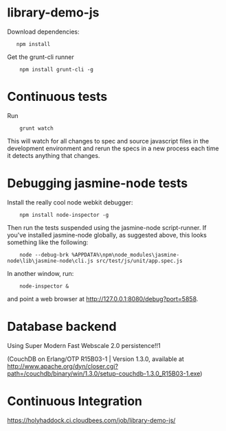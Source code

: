 library-demo-js
===============

Download dependencies:
```
   npm install
```
Get the grunt-cli runner
```
	npm install grunt-cli -g
```

Continuous tests
================
Run
```
	grunt watch
```
This will watch for all changes to spec and source javascript files in the development environment and rerun the specs in a new process each time it detects anything that changes.

Debugging jasmine-node tests
============================

Install the really cool node webkit debugger:
```
	npm install node-inspector -g
```

Then run the tests suspended using the jasmine-node script-runner. If you've installed jasmine-node globally, as suggested above, this looks something like the following:
```
	node --debug-brk %APPDATA%\npm\node_modules\jasmine-node\lib\jasmine-node\cli.js src/test/js/unit/app.spec.js
```
In another window, run:
```
	node-inspector &
```

and point a web browser at http://127.0.0.1:8080/debug?port=5858.

Database backend
================

Using Super Modern Fast Webscale 2.0 persistence!!1

(CouchDB on Erlang/OTP R15B03-1 | Version 1.3.0, available at http://www.apache.org/dyn/closer.cgi?path=/couchdb/binary/win/1.3.0/setup-couchdb-1.3.0_R15B03-1.exe)

Continuous Integration
======================
https://holyhaddock.ci.cloudbees.com/job/library-demo-js/